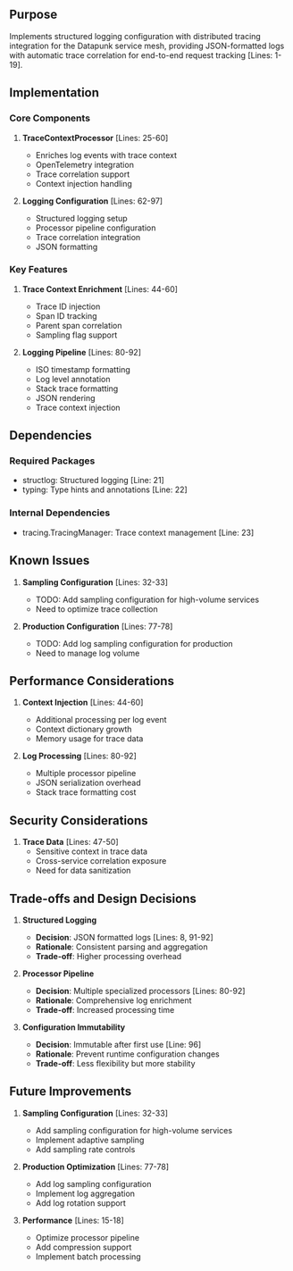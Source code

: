 ## Purpose

Implements structured logging configuration with distributed tracing integration for the Datapunk service mesh, providing JSON-formatted logs with automatic trace correlation for end-to-end request tracking [Lines: 1-19].

## Implementation

### Core Components

1. **TraceContextProcessor** [Lines: 25-60]

   - Enriches log events with trace context
   - OpenTelemetry integration
   - Trace correlation support
   - Context injection handling

2. **Logging Configuration** [Lines: 62-97]
   - Structured logging setup
   - Processor pipeline configuration
   - Trace correlation integration
   - JSON formatting

### Key Features

1. **Trace Context Enrichment** [Lines: 44-60]

   - Trace ID injection
   - Span ID tracking
   - Parent span correlation
   - Sampling flag support

2. **Logging Pipeline** [Lines: 80-92]
   - ISO timestamp formatting
   - Log level annotation
   - Stack trace formatting
   - JSON rendering
   - Trace context injection

## Dependencies

### Required Packages

- structlog: Structured logging [Line: 21]
- typing: Type hints and annotations [Line: 22]

### Internal Dependencies

- tracing.TracingManager: Trace context management [Line: 23]

## Known Issues

1. **Sampling Configuration** [Lines: 32-33]

   - TODO: Add sampling configuration for high-volume services
   - Need to optimize trace collection

2. **Production Configuration** [Lines: 77-78]
   - TODO: Add log sampling configuration for production
   - Need to manage log volume

## Performance Considerations

1. **Context Injection** [Lines: 44-60]

   - Additional processing per log event
   - Context dictionary growth
   - Memory usage for trace data

2. **Log Processing** [Lines: 80-92]
   - Multiple processor pipeline
   - JSON serialization overhead
   - Stack trace formatting cost

## Security Considerations

1. **Trace Data** [Lines: 47-50]
   - Sensitive context in trace data
   - Cross-service correlation exposure
   - Need for data sanitization

## Trade-offs and Design Decisions

1. **Structured Logging**

   - **Decision**: JSON formatted logs [Lines: 8, 91-92]
   - **Rationale**: Consistent parsing and aggregation
   - **Trade-off**: Higher processing overhead

2. **Processor Pipeline**

   - **Decision**: Multiple specialized processors [Lines: 80-92]
   - **Rationale**: Comprehensive log enrichment
   - **Trade-off**: Increased processing time

3. **Configuration Immutability**
   - **Decision**: Immutable after first use [Line: 96]
   - **Rationale**: Prevent runtime configuration changes
   - **Trade-off**: Less flexibility but more stability

## Future Improvements

1. **Sampling Configuration** [Lines: 32-33]

   - Add sampling configuration for high-volume services
   - Implement adaptive sampling
   - Add sampling rate controls

2. **Production Optimization** [Lines: 77-78]

   - Add log sampling configuration
   - Implement log aggregation
   - Add log rotation support

3. **Performance** [Lines: 15-18]
   - Optimize processor pipeline
   - Add compression support
   - Implement batch processing
